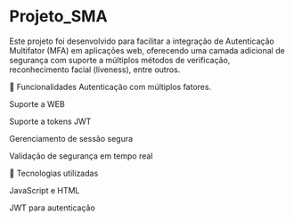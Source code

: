 # Projeto_SMA
Este projeto foi desenvolvido para facilitar a integração de Autenticação Multifator (MFA) em aplicações web, oferecendo uma camada adicional de segurança com suporte a múltiplos métodos de verificação, reconhecimento facial (liveness), entre outros.

🚀 Funcionalidades
Autenticação com múltiplos fatores.

Suporte a WEB

Suporte a tokens JWT

Gerenciamento de sessão segura

Validação de segurança em tempo real

🧩 Tecnologias utilizadas

JavaScript e HTML

JWT para autenticação
